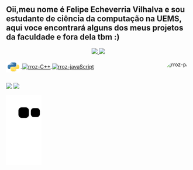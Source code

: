 ##     Oii,meu nome é Felipe Echeverria Vilhalva e sou estudante de ciência da computação na UEMS, aqui voce encontrará alguns dos meus projetos da faculdade e fora dela tbm :)
<div align="center">
  <a href="https://github.com/rrozdoce">
  <img height="180em" src="https://github-readme-stats.vercel.app/api?username=rrozdoce&show_icons=true&theme=dracula&include_all_commits=true&count_private=true"/)>
  <img height="180em" src="https://github-readme-stats.vercel.app/api/top-langs/?username=rrozdoce&layout=compact&langs_count=7&theme=dracula"/)>
</div>
<div style="display: inline_block"><br>
  <img align="center" alt="rroz-Python" height="30" width="40" src="https://raw.githubusercontent.com/devicons/devicon/master/icons/python/python-original.svg">
  <img align="center" alt="rroz-C++" height="30" width="40" src="https://raw.githubusercontent.com/isocpp/logos/64ef037049f87ac74875dbe72695e59118b52186/cpp_logo.svg">
  <img align="center" alt="rroz-javaScript" height="30" width="40" src="https://cdn.jsdelivr.net/gh/devicons/devicon/icons/javascript/javascript-original.svg">
  <img align="right" alt="rroz-pic" height="150" style="border-radius:50px;" src="https://media3.giphy.com/media/12J32T2Ghb2G1q/giphy.gif?cid=ecf05e47thvyq2bkz4yeaq0y22bxy0sxpyidlnml8qu7doyb&rid=giphy.gif&ct=g">
</div>
  
  ##
 
<div> 
  <a href="https://www.instagram.com/felipevilhalva/" target="_blank"><img src="https://img.shields.io/badge/-Instagram-%23E4405F?style=for-the-badge&logo=instagram&logoColor=white" target="_blank"></a> 
  <a href="https://www.linkedin.com/in/felipe-echeverria-311a53216/" target="_blank"><img src="https://img.shields.io/badge/-LinkedIn-%230077B5?style=for-the-badge&logo=linkedin&logoColor=white" target="_blank"></a> 
 
  ![Snake animation](https://github.com/rafaballerini/rafaballerini/blob/output/github-contribution-grid-snake.svg)
 
</div>

